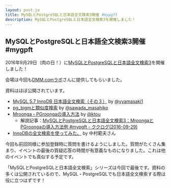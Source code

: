 ```yaml
---
layout: post.ja
title: MySQLとPostgreSQLと日本語全文検索3開催 #mypgft
description: MySQLとPostgreSQLと日本語全文検索3を開催しました！
---
```


## MySQLとPostgreSQLと日本語全文検索3開催 #mygpft

2016年9月29日（肉の日！）に[MySQLとPostgreSQLと日本語全文検索3](https://groonga.doorkeeper.jp/events/50541)を開催しました！

会場は今回も[DMM.comラボ](http://labo.dmm.com/about/access/)さんに提供してもらいました。

資料はほぼ公開されています。

  * [MySQL 5.7 InnoDB 日本語全文検索（その３）](http://www.slideshare.net/yoyamasaki/20160929-inno-dbftsjp) by [@yyamasaki1](https://twitter.com/yyamasaki1)
  * [pg\_bigmと類似度検索](http://www.slideshare.net/masahikosawada98/pgbigm-66639588) by [@sawada_masahiko](https://twitter.com/sawada_masahiko)
  * [Mroonga・PGroongaの導入方法](https://slide.rabbit-shocker.org/authors/kou/mysql-and-postgresql-and-japanese-full-text-search-3/) by [@ktou](https://twitter.com/ktou)
    * 解説記事：[MySQLとPostgreSQLと日本語全文検索3：MroongaとPGroongaの導入方法例 #mypgft - ククログ(2016-09-29)](http://www.clear-code.com/blog/2016/9/29.html)
  * [InnoDBの全文検索を使ってみた。](http://www.slideshare.net/InsightTechnology/20160915-3moku-norio-nakamura) by 中村範夫さん

今回も前回同様に参加登録時に質問を書けるようにしました。質問がたくさん集まり、イベントの最後の質疑応答の時間が有意義なものになりました。これは他のイベントでも真似する予定です。

「MySQLとPostgreSQLと日本語全文検索」シリーズは今回で最後です。資料の多くは公開されているので、MySQL・PostgreSQLでも日本語全文検索する際は役に立つはずです！
